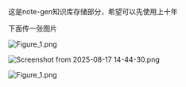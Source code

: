 这是note-gen知识库存储部分，希望可以先使用上十年

下面传一张图片

![Figure_1.png](/assets/aeeddc8a-cf8f-4aea-800c-8422a95b36ec.png)

![Screenshot from 2025-08-17 14-44-30.png](/assets/4ed956ad-3240-4747-ab55-453ce65902a2.png)




![Figure_1.png](/assets/b07eda3d-1ee6-4218-b644-57c7bc27a54f.png)
